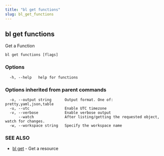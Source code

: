 ```yaml
---
title: "bl get functions"
slug: bl_get_functions
---
```

## bl get functions

Get a Function

```
bl get functions [flags]
```

### Options

```
  -h, --help   help for functions
```

### Options inherited from parent commands

```
  -o, --output string      Output format. One of: pretty,yaml,json,table
  -u, --utc                Enable UTC timezone
  -v, --verbose            Enable verbose output
      --watch              After listing/getting the requested object, watch for changes.
  -w, --workspace string   Specify the workspace name
```

### SEE ALSO

* [bl get](bl_get.md)	 - Get a resource

